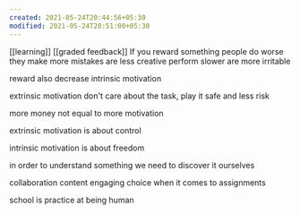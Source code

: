 ```yaml
---
created: 2021-05-24T20:44:56+05:30
modified: 2021-05-24T20:51:00+05:30
---
```

[[learning]]
[[graded feedback]]
If you reward something people do worse
they make more mistakes
are less creative
perform slower
are more irritable

reward also decrease intrinsic motivation

extrinsic motivation don't care about the task, play it safe and less risk

more money not equal to more motivation

extrinsic motivation is about control

intrinsic motivation is about freedom

in order to understand something we need to discover it ourselves

collaboration
content engaging 
choice when it comes to assignments

school is practice at being human

